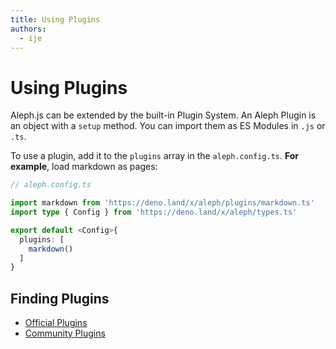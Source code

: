 ```yaml
---
title: Using Plugins
authors:
  - ije
---
```


# Using Plugins

Aleph.js can be extended by the built-in Plugin System. An Aleph Plugin is an object with a `setup` method. You can import them as ES Modules in `.js` or `.ts`.

To use a plugin, add it to the `plugins` array in the `aleph.config.ts`. **For example**, load markdown as pages:

```ts
// aleph.config.ts

import markdown from 'https://deno.land/x/aleph/plugins/markdown.ts'
import type { Config } from 'https://deno.land/x/aleph/types.ts'

export default <Config>{
  plugins: [
    markdown()
  ]
}
```

## Finding Plugins

- [Official Plugins](/docs/plugins/official-plugins)
- [Community Plugins](/docs/plugins/community-plugins)
